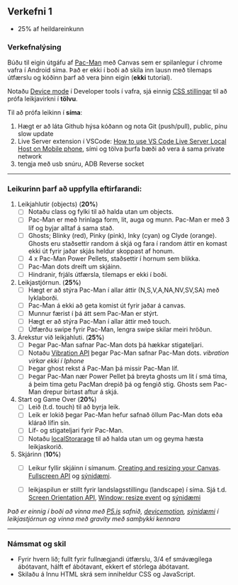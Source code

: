 ## Verkefni 1
- 25% af heildareinkunn

### Verkefnalýsing
Búðu til eigin útgáfu af [Pac-Man](https://en.wikipedia.org/wiki/Pac-Man) með Canvas sem er spilanlegur í chrome vafra í Android síma. Það er ekki í boði að skila inn lausn með tilemaps útfærslu og kóðinn þarf að vera þinn eigin (**ekki** tutorial). <br>

Notaðu [Device mode](https://developer.chrome.com/docs/devtools/device-mode/#type) í Developer tools í vafra, sjá einnig [CSS stillingar](https://youtu.be/D74Z_0I0CUk?t=286) til að prófa leikjavirkni í **tölvu**.<br>

Til að prófa leikinn í **síma**:
1. Hægt er að láta Github hýsa kóðann og nota Git (push/pull), public, pínu slow update   
1. Live Server extension í VSCode: [How to use VS Code Live Server Local Host on Mobile phone](https://medium.com/@pavankapoor31/how-to-use-vs-code-live-server-local-host-on-mobile-phone-8b38a62117d2), sími og tölva þurfa bæði að vera á sama private network
1. tengja með usb snúru, ADB Reverse socket  

---

### Leikurinn þarf að uppfylla eftirfarandi:

1. Leikjahlutir (objects) (**20%**)
   - [ ] Notaðu class og fylki til að halda utan um objects.
   - [ ] Pac-Man er með hrinlaga form, lit, auga og munn. Pac-Man er með 3 líf og byjar alltaf á sama stað. 
   - [ ] Ghosts;  Blinky (red), Pinky (pink), Inky (cyan) og Clyde (orange). Ghosts eru staðsettir random á skjá og fara í random áttir en komast ekki út fyrir jaðar skjás heldur skoppast af honum. 
   - [ ] 4 x Pac-Man Power Pellets, staðsettir í hornum sem blikka. 
   - [ ] Pac-Man dots dreift um skjáinn. 
   - [ ] Hindranir, frjáls útfærsla, tilemaps er ekki í boði.
1. Leikjastjórnun. (**25%**)
   - [ ] Hægt er að stýra Pac-Man í allar áttir (N,S,V,A,NA,NV,SV,SA) með lyklaborði. 
   - [ ] Pac-Man á ekki að geta komist út fyrir jaðar á canvas. 
   - [ ] Munnur færist í þá átt sem Pac-Man er stýrt. 
   - [ ] Hægt er að stýra Pac-Man í allar áttir með touch. 
   - [ ] Útfærðu swipe fyrir Pac-Man, lengra swipe skilar meiri hröðun. 
1. Árekstur við leikjahluti. (**25%**)
   - [ ] Þegar Pac-Man safnar Pac-Man dots þá hækkar stigateljari.
   - [ ] Notaðu [Vibration API](https://developer.mozilla.org/en-US/docs/Web/API/Vibration_API) þegar Pac-Man safnar Pac-Man dots. _vibration virkar ekki í Iphone_
   - [ ] Þegar ghost rekst á Pac-Man þá missir Pac-Man líf.
   - [ ] Þegar Pac-Man nær Power Pellet þá breyta ghosts um lit í smá tíma, á þeim tíma getu PacMan drepið þá og fengið stig. Ghosts sem Pac-Man drepur birtast aftur á skjá.
1. Start og Game Over (**20%**)
   - [ ] Leið (t.d. touch) til að byrja leik. 
   - [ ] Leik er lokið þegar Pac-Man hefur safnað öllum Pac-Man dots eða klárað lífin sín.  
   - [ ] Líf- og stigateljari fyrir Pac-Man. 
   - [ ] Notaðu [localStorarage](https://developer.mozilla.org/en-US/docs/Web/API/Web_Storage_API) til að halda utan um og geyma hæsta leikjaskorið.
1. Skjárinn (**10%**)
   - [ ] Leikur fyllir skjáinn í símanum. [Creating and resizing your Canvas](https://youtu.be/EO6OkltgudE?list=PLpPnRKq7eNW3We9VdCfx9fprhqXHwTPXL&t=166). [Fullscreen API](https://developer.mozilla.org/en-US/docs/Web/API/Fullscreen_API) og [sýnidæmi](https://youtu.be/D74Z_0I0CUk?t=786). 
   - [ ] leikjaspilun er stillt fyrir landslagsstillingu (landscape) í síma. Sjá t.d. [Screen Orientation API](https://developer.mozilla.org/en-US/docs/Web/API/Screen_Orientation_API),  [Window: resize event](https://developer.mozilla.org/en-US/docs/Web/API/Window/resize_event) og [sýnidæmi](https://youtu.be/vxljFhP2krI?list=PLpPnRKq7eNW3We9VdCfx9fprhqXHwTPXL&t=1272)

 
_Það er einnig í boði að vinna með [P5.js](https://p5js.org/) safnið, [devicemotion](https://developer.mozilla.org/en-US/docs/Web/API/Window/devicemotion_event), [sýnidæmi](https://marmelab.com/blog/2020/02/05/getting-the-ball-rolling-with-devicemotion.html) í leikjastjórnun og vinna með gravity með samþykki kennara_

---

### Námsmat og skil	

* Fyrir hvern lið; fullt fyrir fullnægjandi útfærslu, 3/4 ef smávægilega ábótavant, hálft ef ábótavant, ekkert ef stórlega ábótavant.
* Skilaðu á Innu HTML skrá sem inniheldur CSS og JavaScript.

 

